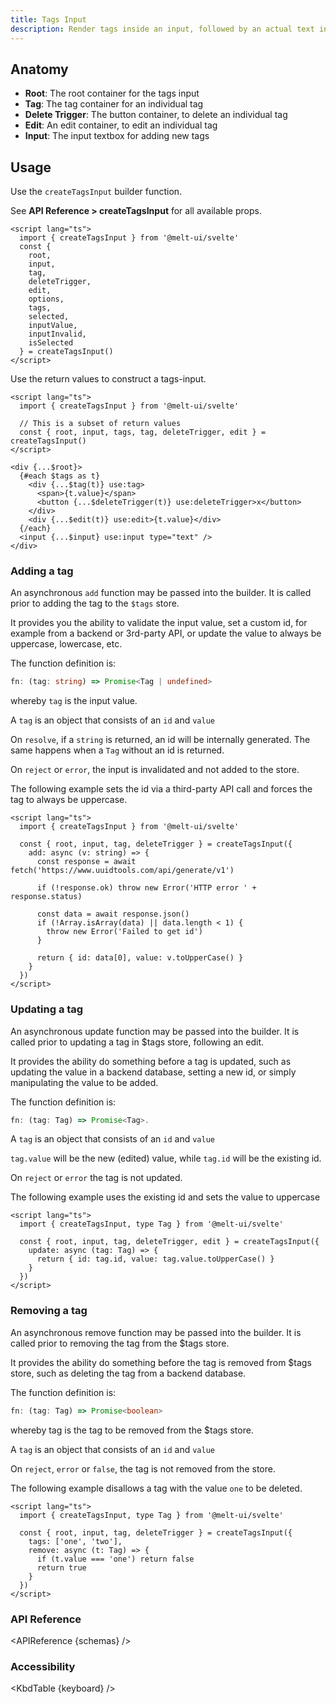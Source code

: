 ```yaml
---
title: Tags Input
description: Render tags inside an input, followed by an actual text input.
---
```


<script>
    import { APIReference, Callout, KbdTable } from '$docs/components'
    export let schemas
    export let keyboard
</script>

## Anatomy

- **Root**: The root container for the tags input
- **Tag**: The tag container for an individual tag
- **Delete Trigger**: The button container, to delete an individual tag
- **Edit**: An edit container, to edit an individual tag
- **Input**: The input textbox for adding new tags

## Usage

Use the `createTagsInput` builder function.

<Callout type="info">
    See <strong>API Reference > createTagsInput</strong> for all available props.
</Callout>

```svelte
<script lang="ts">
  import { createTagsInput } from '@melt-ui/svelte'
  const {
    root,
    input,
    tag,
    deleteTrigger,
    edit,
    options,
    tags,
    selected,
    inputValue,
    inputInvalid,
    isSelected
  } = createTagsInput()
</script>
```

Use the return values to construct a tags-input.

```svelte
<script lang="ts">
  import { createTagsInput } from '@melt-ui/svelte'

  // This is a subset of return values
  const { root, input, tags, tag, deleteTrigger, edit } = createTagsInput()
</script>

<div {...$root}>
  {#each $tags as t}
    <div {...$tag(t)} use:tag>
      <span>{t.value}</span>
      <button {...$deleteTrigger(t)} use:deleteTrigger>x</button>
    </div>
    <div {...$edit(t)} use:edit>{t.value}</div>
  {/each}
  <input {...$input} use:input type="text" />
</div>
```

### Adding a tag

An asynchronous `add` function may be passed into the builder. It is called prior to adding the tag
to the `$tags` store.

It provides you the ability to validate the input value, set a custom id, for example from a backend
or 3rd-party API, or update the value to always be uppercase, lowercase, etc.

The function definition is:

```ts
fn: (tag: string) => Promise<Tag | undefined>
```

whereby `tag` is the input value.

<Callout type="info">
A <code>tag</code> is an object that consists of an <code>id</code> and <code>value</code>
</Callout>

On `resolve`, if a `string` is returned, an id will be internally generated. The same happens when a
`Tag` without an id is returned.

On `reject` or `error`, the input is invalidated and not added to the store.

The following example sets the id via a third-party API call and forces the tag to always be
uppercase.

```svelte
<script lang="ts">
  import { createTagsInput } from '@melt-ui/svelte'

  const { root, input, tag, deleteTrigger } = createTagsInput({
    add: async (v: string) => {
      const response = await fetch('https://www.uuidtools.com/api/generate/v1')

      if (!response.ok) throw new Error('HTTP error ' + response.status)

      const data = await response.json()
      if (!Array.isArray(data) || data.length < 1) {
        throw new Error('Failed to get id')
      }

      return { id: data[0], value: v.toUpperCase() }
    }
  })
</script>
```

### Updating a tag

An asynchronous update function may be passed into the builder. It is called prior to updating a tag
in $tags store, following an edit.

It provides the ability do something before a tag is updated, such as updating the value in a
backend database, setting a new id, or simply manipulating the value to be added.

The function definition is:

```ts
fn: (tag: Tag) => Promise<Tag>.
```

<Callout type="info">
A <code>tag</code> is an object that consists of an <code>id</code> and <code>value</code>
</Callout>

`tag.value` will be the new (edited) value, while `tag.id` will be the existing id.

On `reject` or `error` the tag is not updated.

The following example uses the existing id and sets the value to uppercase

```svelte
<script lang="ts">
  import { createTagsInput, type Tag } from '@melt-ui/svelte'

  const { root, input, tag, deleteTrigger, edit } = createTagsInput({
    update: async (tag: Tag) => {
      return { id: tag.id, value: tag.value.toUpperCase() }
    }
  })
</script>
```

### Removing a tag

An asynchronous remove function may be passed into the builder. It is called prior to removing the
tag from the $tags store.

It provides the ability do something before the tag is removed from $tags store, such as deleting
the tag from a backend database.

The function definition is:

```ts
fn: (tag: Tag) => Promise<boolean>
```

whereby tag is the tag to be removed from the $tags store.

<Callout type="info">
A <code>tag</code> is an object that consists of an <code>id</code> and <code>value</code>
</Callout>

On `reject`, `error` or `false`, the tag is not removed from the store.

The following example disallows a tag with the value `one` to be deleted.

```svelte
<script lang="ts">
  import { createTagsInput, type Tag } from '@melt-ui/svelte'

  const { root, input, tag, deleteTrigger } = createTagsInput({
    tags: ['one', 'two'],
    remove: async (t: Tag) => {
      if (t.value === 'one') return false
      return true
    }
  })
</script>
```

### API Reference

<APIReference {schemas} />

### Accessibility

<KbdTable {keyboard} />
